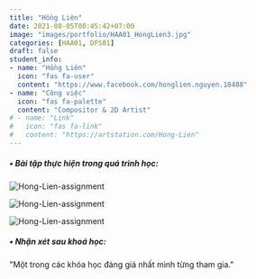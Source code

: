 ```yaml
---
title: "Hồng Liên"
date: 2021-08-05T00:45:42+07:00
image: "images/portfolio/HAA01_HongLien3.jpg"
categories: [HAA01, DFS01]
draft: false
student_info:
- name: "Hồng Liên"
  icon: "fas fa-user"
  content: "https://www.facebook.com/honglien.nguyen.18488"
- name: "Công việc"
  icon: "fas fa-palette"
  content: "Compositor & 2D Artist"
# - name: "Link"
#   icon: "fas fa-link"
#   content: "https://artstation.com/Hong-Lien"
---
```



##### • Bài tập thực hiện trong quá trình học:

![Hong-Lien-assignment](/images/portfolio/HAA01_HongLien1.jpg)

![Hong-Lien-assignment](/images/portfolio/HAA01_HongLien2.jpg)

![Hong-Lien-assignment](/images/portfolio/HAA01_HongLien4.jpg)


##### • Nhận xét sau khoá học:
"Một trong các khóa học đáng giá nhất mình từng tham gia."